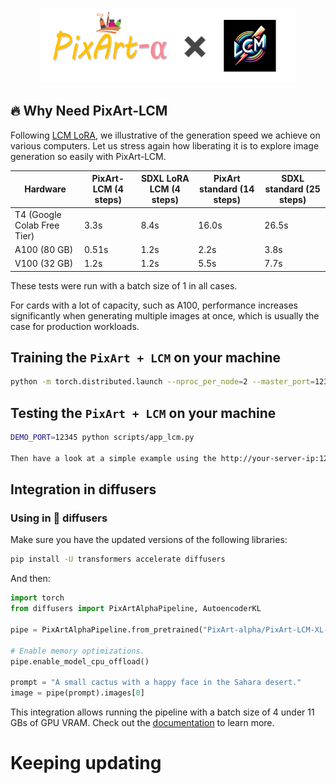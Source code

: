 <!--Copyright 2023 The Huawei Noah’s Ark Lab Team. All rights reserved.

Licensed under the Apache License, Version 2.0 (the "License"); you may not use this file except in compliance with
the License. You may obtain a copy of the License at

http://www.apache.org/licenses/LICENSE-2.0

Unless required by applicable law or agreed to in writing, software distributed under the License is distributed on
an "AS IS" BASIS, WITHOUT WARRANTIES OR CONDITIONS OF ANY KIND, either express or implied. See the License for the
specific language governing permissions and limitations under the License.
-->

<p align="center">
  <img src="https://raw.githubusercontent.com/PixArt-alpha/PixArt-alpha.github.io/master/static/images/pixart-lcm2.png"  height=120>
</p>

## 🔥 Why Need PixArt-LCM
Following [LCM LoRA](https://huggingface.co/blog/lcm_lora), we illustrative of the generation speed we achieve on various computers. Let us stress again how liberating it is to explore image generation so easily with PixArt-LCM.

| Hardware                    | PixArt-LCM (4 steps)   | SDXL LoRA LCM (4 steps) | PixArt standard (14 steps) | SDXL standard (25 steps) |
|-----------------------------|------------------------|-------------------------|----------------------------|---------------------------|
| T4 (Google Colab Free Tier) | 3.3s                   | 8.4s                    | 16.0s                      | 26.5s                     |
| A100 (80 GB)                | 0.51s                  | 1.2s                    | 2.2s                       | 3.8s                      |
| V100 (32 GB)                | 1.2s                   | 1.2s                    | 5.5s                       | 7.7s                      |

These tests were run with a batch size of 1 in all cases.

For cards with a lot of capacity, such as A100, performance increases significantly when generating multiple images at once, which is usually the case for production workloads.

## Training the `PixArt + LCM` on your machine

```bash
python -m torch.distributed.launch --nproc_per_node=2 --master_port=12345 train_scripts/train_pixart_lcm.py configs/pixart_config/PixArt_xl2_img1024_lcm.py --work-dir output/train_pixart-lcm
```

## Testing the `PixArt + LCM` on your machine

```bash
DEMO_PORT=12345 python scripts/app_lcm.py

Then have a look at a simple example using the http://your-server-ip:12345
```

## Integration in diffusers
### Using in 🧨 diffusers

Make sure you have the updated versions of the following libraries:

```bash
pip install -U transformers accelerate diffusers
```

And then:

```python
import torch
from diffusers import PixArtAlphaPipeline, AutoencoderKL

pipe = PixArtAlphaPipeline.from_pretrained("PixArt-alpha/PixArt-LCM-XL-2-1024-MS", torch_dtype=torch.float16, use_safetensors=True)

# Enable memory optimizations.
pipe.enable_model_cpu_offload()

prompt = "A small cactus with a happy face in the Sahara desert."
image = pipe(prompt).images[0]
```

This integration allows running the pipeline with a batch size of 4 under 11 GBs of GPU VRAM. 
Check out the [documentation](https://huggingface.co/docs/diffusers/main/en/api/pipelines/pixart) to learn more.

# Keeping updating
